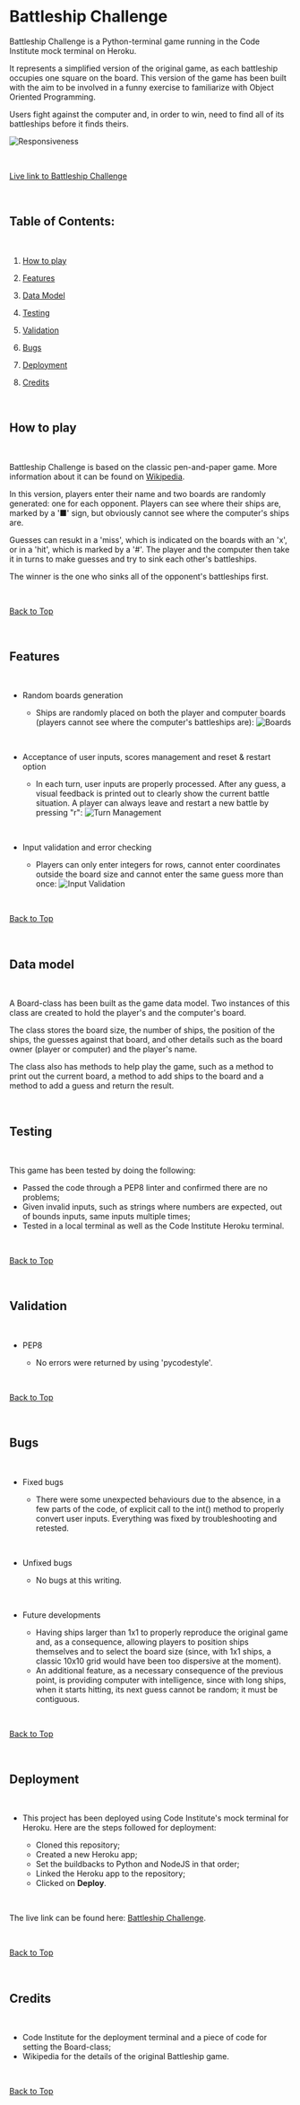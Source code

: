 # Battleship Challenge

Battleship Challenge is a Python-terminal game running in the Code Institute mock terminal on Heroku.

It represents a simplified version of the original game, as each battleship occupies one square on the board.
This version of the game has been built with the aim to be involved in a funny exercise to familiarize with Object Oriented Programming.

Users fight against the computer and, in order to win, need to find all of its battleships before it finds theirs.

![Responsiveness](/assets/media/responsiveness.png "Responsive Design")

<br>

[Live link to Battleship Challenge](https://maurizio-github.github.io/portfolio-project-2/)

<br>

## Table of Contents:

<br>

1. [How to play](#how-to-play)

2. [Features](#features)

3. [Data Model](#data-model)

4. [Testing](#testing)

5. [Validation](#validation)

6. [Bugs](#bugs)

7. [Deployment](#deployment)

8. [Credits](#credits)

<br>

## How to play

<br>

Battleship Challenge is based on the classic pen-and-paper game. More information about it can be found on [Wikipedia](https://en.wikipedia.org/wiki/Battleship_(game)).

In this version, players enter their name and two boards are randomly generated: one for each opponent. Players can see where their ships are, marked by a '■' sign, but obviously cannot see where the computer's ships are.

Guesses can resukt in a 'miss', which is indicated on the boards with an 'x', or in a 'hit', which is marked by a '#'. The player and the computer then take it in turns to make guesses and try to sink each other's battleships.

The winner is the one who sinks all of the opponent's battleships first.

<br>

[Back to Top](#table-of-contents)

<br>

## Features

<br>

- Random boards generation

    - Ships are randomly placed on both the player and computer boards (players cannot see where the computer's battleships are):
    ![Boards](/assets/media/boards-generation.png "Boards")

<br>

- Acceptance of user inputs, scores management and reset & restart option

    - In each turn, user inputs are properly processed. After any guess, a visual feedback is printed out to clearly show the current battle situation. A player can always leave and restart a new battle by pressing "r":
    ![Turn Management](/assets/media/turns-management.png "Turn Management")

<br>

- Input validation and error checking

    - Players can only enter integers for rows, cannot enter coordinates outside the board size and cannot enter the same guess more than once:
    ![Input Validation](/assets/media/inputs-validation.png "Input Validation")

<br>

[Back to Top](#table-of-contents)

<br>

## Data model

<br>

A Board-class has been built as the game data model. Two instances of this class are created to hold the player's and the computer's board.

The class stores the board size, the number of ships, the position of the ships, the guesses against that board, and other details such as the board owner (player or computer) and the player's name.

The class also has methods to help play the game, such as a method to print out the current board, a method to add ships to the board and a method to add a guess and return the result.

<br>

## Testing

<br>

This game has been tested by doing the following:

- Passed the code through a PEP8 linter and confirmed there are no problems;
- Given invalid inputs, such as strings where numbers are expected, out of bounds inputs, same inputs multiple times;
- Tested in a local terminal as well as the Code Institute Heroku terminal.

<br>

[Back to Top](#table-of-contents)

<br>

## Validation

<br>

- PEP8

    - No errors were returned by using 'pycodestyle'.

<br>

[Back to Top](#table-of-contents)

<br>

## Bugs

<br>

- Fixed bugs

    - There were some unexpected behaviours due to the absence, in a few parts of the code, of explicit call to the int() method to properly convert user inputs. Everything was fixed by troubleshooting and retested.

<br>

- Unfixed bugs

    - No bugs at this writing.

<br>

- Future developments

    - Having ships larger than 1x1 to properly reproduce the original game and, as a consequence, allowing players to position ships themselves and to select the board size (since, with 1x1 ships, a classic 10x10 grid would have been too dispersive at the moment).
    - An additional feature, as a necessary consequence of the previous point, is providing computer with intelligence, since with long ships, when it starts hitting, its next guess cannot be random; it must be contiguous.

<br>

[Back to Top](#table-of-contents)

<br>

## Deployment

<br>

- This project has been deployed using Code Institute's mock terminal for Heroku. Here are the steps followed for deployment:

    - Cloned this repository;
    - Created a new Heroku app;
    - Set the buildbacks to Python and NodeJS in that order;
    - Linked the Heroku app to the repository;
    - Clicked on **Deploy**.

<br>

The live link can be found here: [Battleship Challenge](https://maurizio-github.github.io/portfolio-project-2/).

<br>

[Back to Top](#table-of-contents)

<br>

## Credits

<br>

- Code Institute for the deployment terminal and a piece of code for setting the Board-class;
- Wikipedia for the details of the original Battleship game.

<br>

[Back to Top](#table-of-contents)
